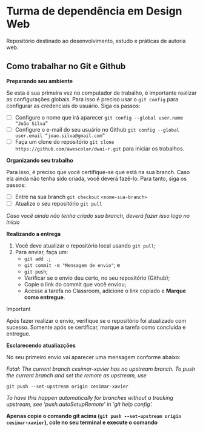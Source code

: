 # Turma de dependência em Design Web

Repositório destinado ao desenvolvimento, estudo e práticas de autoria web.

## Como trabalhar no Git e Github

__Preparando seu ambiente__

Se esta é sua primeira vez no computador de trabalho, é importante realizar as configurações globais.
Para isso é preciso usar o `git config` para configurar as credenciais do usuário. 
Siga os passos:
- [ ] Configure o nome que irá aparecer  ```git config --global user.name “João Silva”```
- [ ] Configure o e-mail do seu usuário no Github ```git config --global user.email “joao.silva@gmail.com”```
- [ ] Faça um clone do repositório `git clone https://github.com/awescolar/dwai-r.git` para iniciar os trabalhos.

__Organizando seu trabalho__

Para isso, é preciso que você certifique-se que está na sua branch. Caso ela ainda não tenha sido criada, você deverá fazê-lo. 
Para tanto, siga os passos:

- [ ] Entre na sua branch `git checkout` ```<nome-sua-branch>```
- [ ] Atualize o seu repositório `git pull`

_Caso você ainda não tenha criado sua branch, deverá fazer isso logo no início_

__Realizando a entrega__

1. Você deve atualizar o repositório local usando `git pull`;
2. Para enviar, faça um:
    - `git add .`; 
    - `git commit -m "Mensagem de envio"`; e
    - `git push`;
    - Verificar se o envio deu certo, no seu repositório (Github);
    - Copie o link do commit que você enviou;
    - Acesse a tarefa no Classroom, adicione o link copiado e __Marque como entregue__.

> [!IMPORTANT]
> Após fazer realizar o envio, verifique se o repositório foi atualizado com sucesso. Somente após se certificar, marque a tarefa como concluída e entregue.


__Esclarecendo atualiazções__

No seu primeiro envio vai aparecer uma mensagem conforme abaixo:


_Fatal: The current branch cesimar-xavier has no upstream branch.
To push the current branch and set the remote as upstream, use_

    git push --set-upstream origin cesimar-xavier

_To have this happen automatically for branches without a tracking
upstream, see 'push.autoSetupRemote' in 'git help config'._

__Apenas copie o comando git acima (`git push --set-upstream origin cesimar-xavier`), cole no seu terminal e execute o comando__
